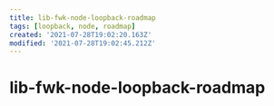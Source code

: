 ```yaml
---
title: lib-fwk-node-loopback-roadmap
tags: [loopback, node, roadmap]
created: '2021-07-28T19:02:20.163Z'
modified: '2021-07-28T19:02:45.212Z'
---
```


# lib-fwk-node-loopback-roadmap


